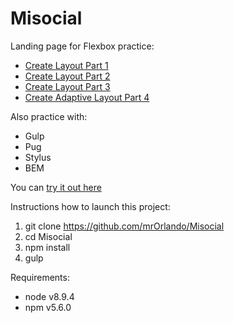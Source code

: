 # Misocial

Landing page for Flexbox practice:

- [Create Layout Part 1](https://www.youtube.com/watch?v=yK7WEt-CdhI)
- [Create Layout Part 2](https://www.youtube.com/watch?v=t703rRKZR5U)
- [Create Layout Part 3](https://www.youtube.com/watch?v=4g3Yd0YtPhg)
- [Create Adaptive Layout Part 4](https://www.youtube.com/watch?v=qRogpo3Lp6s)

Also practice with:

- Gulp
- Pug
- Stylus
- BEM

You can [try it out here](https://mrorlando.github.io/Misocial/)

Instructions how to launch this project:

1.  git clone https://github.com/mrOrlando/Misocial
2.  cd Misocial
3.  npm install
4.  gulp

Requirements:

- node v8.9.4
- npm v5.6.0
